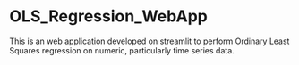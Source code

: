 # OLS_Regression_WebApp
This is an web application developed on streamlit to perform Ordinary Least Squares regression on numeric, particularly time series data.
